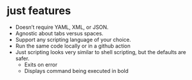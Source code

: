 # just features

* Doesn’t require YAML, XML, or JSON.
* Agnostic about tabs versus spaces.
* Support any scripting language of your choice.
* Run the same code locally or in a github action
* Just scripting looks very similar to shell scripting, but the defaults are safer.
    * Exits on error
    * Displays command being executed in bold
